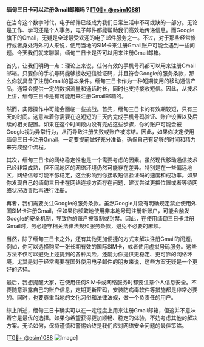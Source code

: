 **缅甸三日卡可以注册Gmail邮箱吗？[[TG💪+ @esim1088](https://t.me/s/esim1088)]**

在当今这个数字时代，电子邮件已经成为我们日常生活中不可或缺的一部分。无论是工作、学习还是个人事务，电子邮件都能帮助我们高效地传递信息。而Google旗下的Gmail，无疑是全球最受欢迎的电子邮件服务之一。不过，对于那些经常旅行或者身处海外的人来说，使用当地的SIM卡来注册Gmail账户可能会遇到一些问题。今天我们就来聊聊，缅甸三日卡是否可以用来注册Gmail邮箱。

首先，让我们明确一点：理论上来说，任何有效的手机号码都可以用来注册Gmail邮箱。只要你的手机号码能够接收短信验证码，并且符合Google的服务条款，那么你就具备了注册Gmail的基本条件。缅甸三日卡作为一种短期使用的移动通信产品，通常会提供一定的数据流量和通话时长，同时也支持接收短信。因此，从技术上讲，缅甸三日卡是有可能用来注册Gmail邮箱的。

然而，实际操作中可能会面临一些挑战。首先，缅甸三日卡的有效期较短，只有三天的时间。这意味着你需要在这短短的三天内完成手机号码验证、账户设置以及后续的相关配置。如果在这个时间段内没有完成这些步骤，你的账户可能会被Google视为异常行为，从而导致注册失败或账户被冻结。因此，如果你决定使用缅甸三日卡注册Gmail，一定要提前做好充分准备，确保自己有足够的时间和精力来完成整个流程。

其次，缅甸三日卡的网络稳定性也是一个需要考虑的因素。虽然现代移动通信技术已经非常成熟，但不同地区的网络环境仍然可能存在差异。特别是在一些偏远地区，网络信号可能不够稳定，这会影响到你接收短信验证码的速度和成功率。如果你发现自己的缅甸三日卡在网络连接方面存在问题，建议尝试更换位置或者等待网络状况改善后再进行注册。

再者，我们需要关注Google的服务条款。虽然Google并没有明确规定禁止使用外国SIM卡注册Gmail，但如果你频繁地使用非本地号码注册新账户，可能会触发Google的安全机制，导致你的账户被限制或封禁。因此，在使用缅甸三日卡注册Gmail时，务必遵守相关法律法规和服务条款，避免不必要的麻烦。

当然，除了缅甸三日卡之外，还有其他更加便捷的方式来解决注册Gmail的问题。例如，你可以选择购买一张长期有效的国际SIM卡，或者使用虚拟号码服务。这些方法不仅可以避免上述提到的各种风险，还能为你提供更稳定、更可靠的网络环境。尤其是对于经常需要在国外使用电子邮件的朋友来说，这些方案无疑是一个更好的选择。

最后，我想提醒大家，在使用任何SIM卡或网络服务时都要注意个人信息安全。不要随意泄露自己的账户信息，定期更新密码，安装防病毒软件等措施都是非常必要的。同时，也要尊重当地的文化习俗和法律法规，做一个负责任的用户。

综上所述，缅甸三日卡确实可以在一定程度上用来注册Gmail邮箱，但这并不意味着它是最优的选择。如果你希望获得更加顺畅、稳定的体验，不妨考虑其他的解决方案。无论如何，保持谨慎和警惕始终是我们应对网络安全问题的最佳策略。

[[TG💪+ @esim1088](https://t.me/s/esim1088) ![Image](https://i.postimg.cc/4NQfJmqS/Snipaste-2025-05-13-00-14-12.png)]